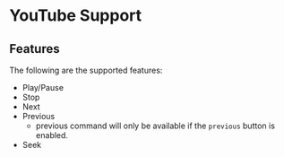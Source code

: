 # YouTube Support

## Features
The following are the supported features:
 - Play/Pause
 - Stop
 - Next
 - Previous
    - previous command will only be available if the `previous` button is enabled.
 - Seek
